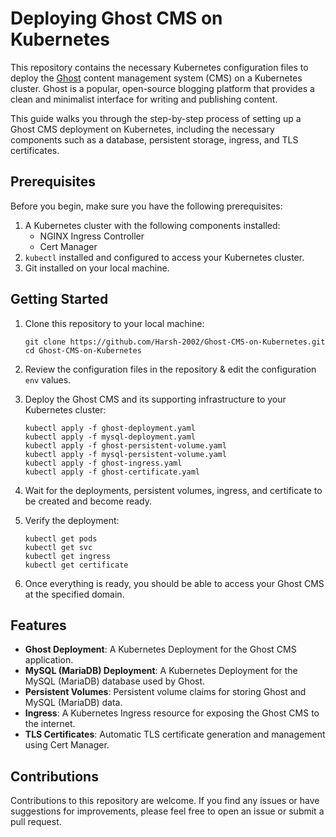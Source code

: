 # Deploying Ghost CMS on Kubernetes

This repository contains the necessary Kubernetes configuration files to deploy the [Ghost](https://ghost.org/) content management system (CMS) on a Kubernetes cluster. Ghost is a popular, open-source blogging platform that provides a clean and minimalist interface for writing and publishing content.

This guide walks you through the step-by-step process of setting up a Ghost CMS deployment on Kubernetes, including the necessary components such as a database, persistent storage, ingress, and TLS certificates.

## Prerequisites

Before you begin, make sure you have the following prerequisites:

1. A Kubernetes cluster with the following components installed:
   - NGINX Ingress Controller
   - Cert Manager
2. `kubectl` installed and configured to access your Kubernetes cluster.
3. Git installed on your local machine.

## Getting Started

1. Clone this repository to your local machine:

   ```
   git clone https://github.com/Harsh-2002/Ghost-CMS-on-Kubernetes.git
   cd Ghost-CMS-on-Kubernetes
   ```

2. Review the configuration files in the repository & edit the configuration `env` values. 

3. Deploy the Ghost CMS and its supporting infrastructure to your Kubernetes cluster:

   ```
   kubectl apply -f ghost-deployment.yaml
   kubectl apply -f mysql-deployment.yaml
   kubectl apply -f ghost-persistent-volume.yaml
   kubectl apply -f mysql-persistent-volume.yaml
   kubectl apply -f ghost-ingress.yaml
   kubectl apply -f ghost-certificate.yaml
   ```

4. Wait for the deployments, persistent volumes, ingress, and certificate to be created and become ready.

5. Verify the deployment:

   ```
   kubectl get pods
   kubectl get svc
   kubectl get ingress
   kubectl get certificate
   ```

6. Once everything is ready, you should be able to access your Ghost CMS at the specified domain.

## Features

- **Ghost Deployment**: A Kubernetes Deployment for the Ghost CMS application.
- **MySQL (MariaDB) Deployment**: A Kubernetes Deployment for the MySQL (MariaDB) database used by Ghost.
- **Persistent Volumes**: Persistent volume claims for storing Ghost and MySQL (MariaDB) data.
- **Ingress**: A Kubernetes Ingress resource for exposing the Ghost CMS to the internet.
- **TLS Certificates**: Automatic TLS certificate generation and management using Cert Manager.

## Contributions

Contributions to this repository are welcome. If you find any issues or have suggestions for improvements, please feel free to open an issue or submit a pull request.
